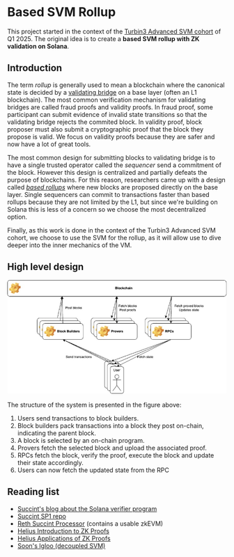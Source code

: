 # Based SVM Rollup

This project started in the context of the [Turbin3 Advanced SVM cohort](https://www.turbin3.com/) of Q1 2025. The original idea is to create a **based SVM rollup with ZK validation on Solana**.

## Introduction

The term _rollup_ is generally used to mean a blockchain where the canonical state is decided by a [validating bridge](https://stonecoldpat.github.io/images/validatingbridges.pdf) on a base layer (often an L1 blockchain). The most common verification mechanism for validating bridges are called fraud proofs and validity proofs. In fraud proof, some participant can submit evidence of invalid state transitions so that the validating bridge rejects the commited block. In validity proof, block proposer must also submit a cryptographic proof that the block they propose is valid. We focus on validity proofs because they are safer and now have a lot of great tools.

The most common design for submitting blocks to validating bridge is to have a single trusted operator called the _sequencer_ send a commitment of the block. However this design is centralized and partially defeats the purpose of blockchains. For this reason, researchers came up with a design called [_based rollups_](https://ethresear.ch/t/based-rollups-superpowers-from-l1-sequencing/15016) where new blocks are proposed directly on the base layer. Single sequencers can commit to transactions faster than based rollups because they are not limited by the L1, but since we're building on Solana this is less of a concern so we choose the most decentralized option.

Finally, as this work is done in the context of the Turbin3 Advanced SVM cohort, we choose to use the SVM for the rollup, as it will allow use to dive deeper into the inner mechanics of the VM.

## High level design

![High level system schema](./media/Based%20ZK%20Rollup.jpg)

The structure of the system is presented in the figure above:

1. Users send transactions to block builders.
2. Block builders pack transactions into a block they post on-chain, indicating the parent block.
3. A block is selected by an on-chain program.
4. Provers fetch the selected block and upload the associated proof.
5. RPCs fetch the block, verify the proof, execute the block and update their state accordingly.
6. Users can now fetch the updated state from the RPC

<!-- The structure of the project looks like this:

- A Solana program will enable participants to submit rollup blocks and will implement a heuristic to select the block that will be commited.
- Participants will use [Aerius zkSVM](https://github.com/aerius-labs/zkSVM) to execute the transactions of the commited block and generate the proof.
- The proof can then be verified using [Succint SP1](https://blog.succinct.xyz/solana-sp1/) verifier to ensure that the block is valid and update the validating bridge.
- Off chain databases can then be updated using the commited transactions. -->

## Reading list

- [Succint's blog about the Solana verifier program](https://blog.succinct.xyz/solana-sp1/)
- [Succint SP1 repo](https://github.com/succinctlabs/sp1)
- [Reth Succint Processor](https://github.com/succinctlabs/rsp) (contains a usable zkEVM)
- [Helius Introduction to ZK Proofs](https://www.helius.dev/blog/zero-knowledge-proofs-an-introduction-to-the-fundamentals)
- [Helius Applications of ZK Proofs](https://www.helius.dev/blog/zero-knowledge-proofs-its-applications-on-solana)
- [Soon's Igloo (decoupled SVM)](https://github.com/soonlabs/igloo)
